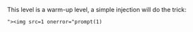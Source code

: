 This level is a warm-up level, a simple injection will do the trick:
```
"><img src=1 onerror="prompt(1)
```

